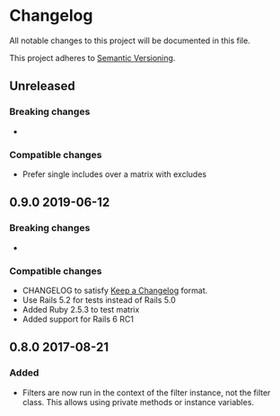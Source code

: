 # Changelog
All notable changes to this project will be documented in this file.

This project adheres to [Semantic Versioning](http://semver.org/spec/v2.0.0.html).


## Unreleased

### Breaking changes

-

### Compatible changes

- Prefer single includes over a matrix with excludes

## 0.9.0 2019-06-12

### Breaking changes

-

### Compatible changes

- CHANGELOG to satisfy [Keep a Changelog](http://keepachangelog.com/en/1.0.0/) format.
- Use Rails 5.2 for tests instead of Rails 5.0
- Added Ruby 2.5.3 to test matrix
- Added support for Rails 6 RC1

## 0.8.0 2017-08-21

### Added
- Filters are now run in the context of the filter instance, not the filter class. This allows using private methods or instance variables.
